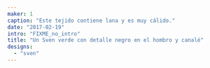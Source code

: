 ```yaml
---
maker: 1
caption: "Este tejido contiene lana y es muy cálido."
date: "2017-02-19"
intro: "FIXME_no_intro"
title: "Un Sven verde con detalle negro en el hombro y canalé"
designs:
  - "sven"
---
```


